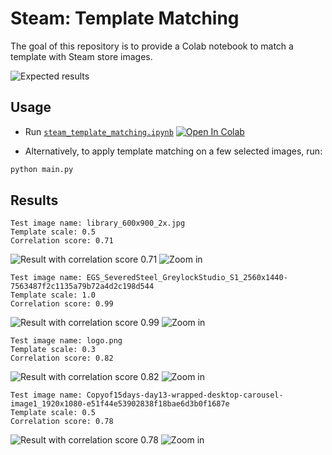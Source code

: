 # Steam: Template Matching

The goal of this repository is to provide a Colab notebook to match a template with Steam store images.

![Expected results][wiki-cover]

## Usage

-   Run [`steam_template_matching.ipynb`][colab-notebook-template-matching]
[![Open In Colab][colab-badge]][colab-notebook-template-matching]

-   Alternatively, to apply template matching on a few selected images, run:

```bash
python main.py
```

## Results

```
Test image name: library_600x900_2x.jpg
Template scale: 0.5
Correlation score: 0.71
```

![Result with correlation score 0.71][wiki-A1]
![Zoom in][wiki-A2]

```
Test image name: EGS_SeveredSteel_GreylockStudio_S1_2560x1440-7563487f2c1135a79b72a4d2c198d544
Template scale: 1.0
Correlation score: 0.99
```

![Result with correlation score 0.99][wiki-B1]
![Zoom in][wiki-B2]

```
Test image name: logo.png
Template scale: 0.3
Correlation score: 0.82
```

![Result with correlation score 0.82][wiki-C1]
![Zoom in][wiki-C2]

```
Test image name: Copyof15days-day13-wrapped-desktop-carousel-image1_1920x1080-e51f44e53902838f18bae6d3b0f1687e
Template scale: 0.5
Correlation score: 0.78
```

![Result with correlation score 0.78][wiki-D1]
![Zoom in][wiki-D2]

[colab-notebook-template-matching]: <https://colab.research.google.com/github/woctezuma/steam-template-matching/blob/main/steam_template_matching.ipynb>
[colab-badge]: <https://colab.research.google.com/assets/colab-badge.svg>
[wiki-cover]: <https://github.com/woctezuma/steam-template-matching/wiki/img/img_B1.jpg>
[wiki-A1]: <https://github.com/woctezuma/steam-template-matching/wiki/img/img_A1.jpg>
[wiki-A2]: <https://github.com/woctezuma/steam-template-matching/wiki/img/img_A2.jpg>
[wiki-B1]: <https://github.com/woctezuma/steam-template-matching/wiki/img/img_B1.jpg>
[wiki-B2]: <https://github.com/woctezuma/steam-template-matching/wiki/img/img_B2.jpg>
[wiki-C1]: <https://github.com/woctezuma/steam-template-matching/wiki/img/img_C1.jpg>
[wiki-C2]: <https://github.com/woctezuma/steam-template-matching/wiki/img/img_C2.jpg>
[wiki-D1]: <https://github.com/woctezuma/steam-template-matching/wiki/img/img_D1.jpg>
[wiki-D2]: <https://github.com/woctezuma/steam-template-matching/wiki/img/img_D2.jpg>
